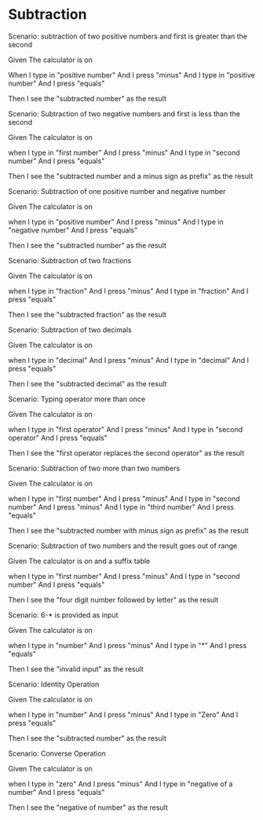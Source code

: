 # Subtraction

Scenario: subtraction of two positive numbers and first is greater than the second

Given The calculator is on

When I type in "positive number"
And I press "minus"
And I type in "positive number"
And I press "equals"

Then I see the "subtracted number" as the result

Scenario: Subtraction of two negative numbers and first is less than the second

Given The calculator is on

when I type in "first number"
And I press "minus"
And I type in "second number"
And I press "equals"

Then I see the "subtracted number and a minus sign as prefix" as the result

Scenario: Subtraction of one positive number and negative number

Given The calculator is on

when I type in "positive number"
And I press "minus"
And I type in "negative number"
And I press "equals"

Then I see the "subtracted number" as the result

Scenario: Subtraction of two fractions

Given The calculator is on

when I type in "fraction"
And I press "minus"
And I type in "fraction"
And I press "equals"

Then I see the "subtracted fraction" as the result

Scenario: Subtraction of two decimals

Given The calculator is on

when I type in "decimal"
And I press "minus"
And I type in "decimal"
And I press "equals"

Then I see the "subtracted decimal" as the result

Scenario: Typing operator more than once

Given The calculator is on

when I type in "first operator"
And I press "minus"
And I type in "second operator"
And I press "equals"

Then I see the "first operator replaces the second operator" as the result

Scenario: Subtraction of two more than two numbers

Given The calculator is on

when I type in "first number"
And I press "minus"
And I type in "second number"
And I press "minus"
And I type in "third number"
And I press "equals"

Then I see the "subtracted number with minus sign as prefix" as the result

Scenario: Subtraction of two numbers and the result goes out of range

Given The calculator is on and a suffix table

when I type in "first number"
And I press "minus"
And I type in "second number"
And I press "equals"

Then I see the "four digit number followed by letter" as the result

Scenario: 6-* is provided as input

Given The calculator is on

when I type in "number"
And I press "minus"
And I type in "*"
And I press "equals"

Then I see the "invalid input" as the result

Scenario: Identity Operation

Given The calculator is on

when I type in "number"
And I press "minus"
And I type in "Zero"
And I press "equals"

Then I see the "subtracted number" as the result

Scenario: Converse Operation

Given The calculator is on

when I type in "zero"
And I press "minus"
And I type in "negative of a number"
And I press "equals"

Then I see the "negative of number" as the result

